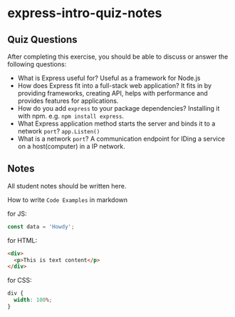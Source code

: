 # express-intro-quiz-notes

## Quiz Questions

After completing this exercise, you should be able to discuss or answer the following questions:

- What is Express useful for?
  Useful as a framework for Node.js
- How does Express fit into a full-stack web application?
  It fits in by providing frameworks, creating API, helps with performance and provides features for applications.
- How do you add `express` to your package dependencies?
  Installing it with npm. e.g. `npm install express`.
- What Express application method starts the server and binds it to a network `port`?
  `app.Listen()`
- What is a network `port`?
  A communication endpoint for IDing a service on a host(computer) in a IP network.

## Notes

All student notes should be written here.

How to write `Code Examples` in markdown

for JS:

```javascript
const data = 'Howdy';
```

for HTML:

```html
<div>
  <p>This is text content</p>
</div>
```

for CSS:

```css
div {
  width: 100%;
}
```
